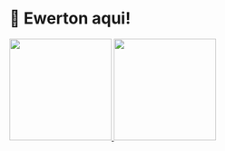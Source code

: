 # 👋 Ewerton aqui!

<div>
  <a href="https://github.com/ewertonPeters/github-readme-stats">
    <img height="180em" src="https://github-readme-stats.vercel.app/api?username=ewertonPeters&count_private=true&show_icons=true&theme=dark">
    <img height="180em" src="https://github-readme-stats.vercel.app/api/top-langs/?username=ewertonPeters&layout=compact&theme=dark">
</div>
<!--
**ewertonPeters/ewertonpeters** is a ✨ _special_ ✨ repository because its `README.md` (this file) appears on your GitHub profile.

Here are some ideas to get you started:

- 🔭 I’m currently working on ...
- 🌱 I’m currently learning ...
- 👯 I’m looking to collaborate on ...
- 🤔 I’m looking for help with ...
- 💬 Ask me about ...
- 📫 How to reach me: ...
- 😄 Pronouns: ...
- ⚡ Fun fact: ...
-->

